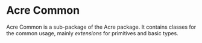 # Acre Common

Acre Common is a sub-package of the Acre package. It contains classes for the common usage, mainly _extensions_ for primitives and basic types.
